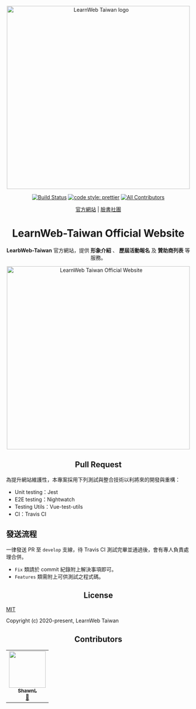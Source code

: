 <p align="center">
  <a href="https://learnweb.tw/" target="_blank" rel="noopener noreferrer">
    <img width="500" src="https://github.com/LearnWeb-Taiwan/Assets/blob/master/common/logo-rectangle-v1.0.png?raw=true" alt="LearnWeb Taiwan logo">
  </a>
</p>

<p align="center">
  <a href="https://travis-ci.org/LearnWeb-Taiwan/Official-Website"><img src="https://travis-ci.org/LearnWeb-Taiwan/Official-Website.svg?branch=master" alt="Build Status"></a>
  <a href="https://github.com/prettier/prettier"><img src="https://img.shields.io/badge/code_style-prettier-ff69b4.svg?style=flat-square" alt="code style: prettier"></a>
  <a href="#contributors"><img src="https://img.shields.io/badge/all_contributors-1-orange.svg?style=flat-square" alt="All Contributors"></a>
</p>

<p align="center">
  <a href="https://learnweb.tw/">官方網站</a> |
  <a href="https://www.facebook.com/groups/LearnWeb.Taiwan">臉書社團</a>
</p>

<h1 align="center"> LearnWeb-Taiwan Official Website </h1>
<p align="center">
  <b>LearbWeb-Taiwan</b> 官方網站，提供 <b>形象介紹</b> 、 <b>歷屆活動報名</b> 及 <b>贊助商列表</b> 等服務。
</p>

<p align="center">
  <a href="https://learnweb.tw/" target="_blank" rel="noopener noreferrer">
    <img width="500" src="https://github.com/LearnWeb-Taiwan/Assets/blob/master/official-website/LearbWeb-OfficialWebsite.png?raw=true" alt="LearnWeb Taiwan Official Website">
  </a>
</p>


<h2 align="center"> Pull Request </h2>

為提升網站維護性，本專案採用下列測試與整合技術以利將來的開發與重構：

- Unit testing：Jest
- E2E testing：Nightwatch
- Testing Utils：Vue-test-utils
- CI：Travis CI

<h2> 發送流程 </h2>

一律發送 PR 至 `develop` 支線，待 Travis CI 測試完畢並通過後，會有專人負責處理合併。

- `Fix` 類請於 commit 紀錄附上解決事項即可。
- `Features` 類需附上可供測試之程式碼。

<h2 align="center"> License </h2>

[MIT](https://github.com/LearnWeb-Taiwan/Official-Website/blob/master/LICENSE)

Copyright (c) 2020-present, LearnWeb Taiwan



<h2 align="center"> Contributors </h2>

<!-- ALL-CONTRIBUTORS-LIST:START - Do not remove or modify this section -->
<!-- prettier-ignore-start -->
<!-- markdownlint-disable -->
<table>
  <tr>
    <td align="center"><a href="https://shawnlin0201.github.io/"><img src="https://avatars0.githubusercontent.com/u/45999699?v=4" width="100px;" alt=""/><br /><sub><b>ShawnL</b></sub></a><br /><a href="#maintenance-shawnlin0201" title="Maintenance">🚧</a></td>
  </tr>
</table>

<!-- markdownlint-enable -->
<!-- prettier-ignore-end -->
<!-- ALL-CONTRIBUTORS-LIST:END -->


<!--
## 技術線
前端：Vue-cli
主機端：GitHub Server（GitHub Page）
Domain：Gandi
CDN：Cloudflare
SSL/TLS：Cloudflare
-->
